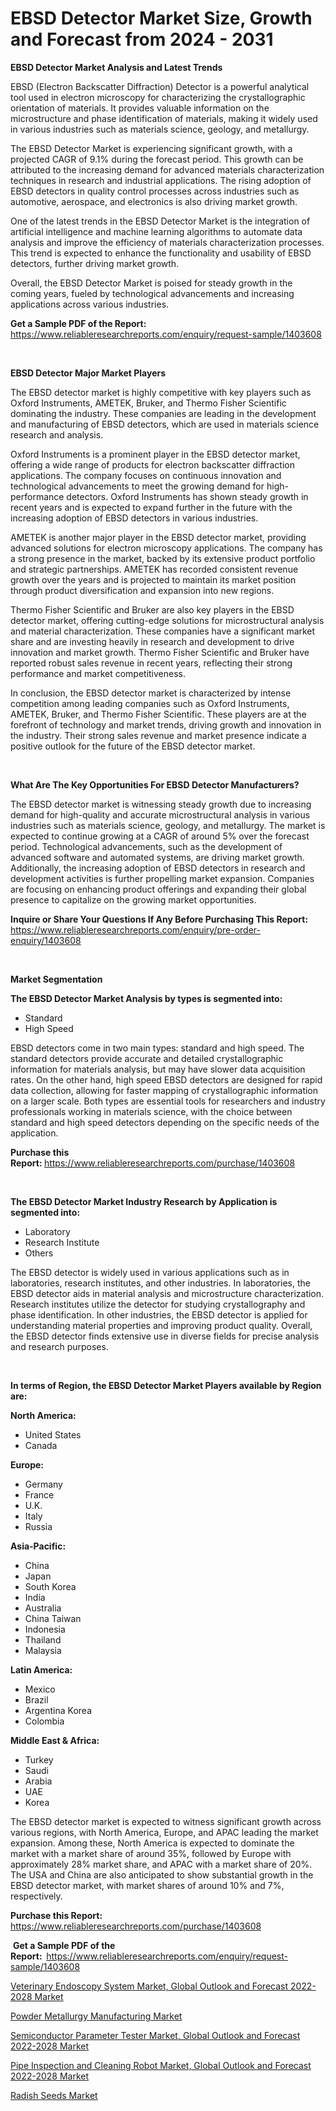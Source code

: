 <p><h1>EBSD Detector Market Size, Growth and Forecast from 2024 - 2031</h1></p><p><strong>EBSD Detector Market Analysis and Latest Trends</strong></p>
<p><p>EBSD (Electron Backscatter Diffraction) Detector is a powerful analytical tool used in electron microscopy for characterizing the crystallographic orientation of materials. It provides valuable information on the microstructure and phase identification of materials, making it widely used in various industries such as materials science, geology, and metallurgy.</p><p>The EBSD Detector Market is experiencing significant growth, with a projected CAGR of 9.1% during the forecast period. This growth can be attributed to the increasing demand for advanced materials characterization techniques in research and industrial applications. The rising adoption of EBSD detectors in quality control processes across industries such as automotive, aerospace, and electronics is also driving market growth.</p><p>One of the latest trends in the EBSD Detector Market is the integration of artificial intelligence and machine learning algorithms to automate data analysis and improve the efficiency of materials characterization processes. This trend is expected to enhance the functionality and usability of EBSD detectors, further driving market growth.</p><p>Overall, the EBSD Detector Market is poised for steady growth in the coming years, fueled by technological advancements and increasing applications across various industries.</p></p>
<p><strong>Get a Sample PDF of the Report:&nbsp;</strong> <a href="https://www.reliableresearchreports.com/enquiry/request-sample/1403608">https://www.reliableresearchreports.com/enquiry/request-sample/1403608</a></p>
<p>&nbsp;</p>
<p><strong>EBSD Detector Major Market Players</strong></p>
<p><p>The EBSD detector market is highly competitive with key players such as Oxford Instruments, AMETEK, Bruker, and Thermo Fisher Scientific dominating the industry. These companies are leading in the development and manufacturing of EBSD detectors, which are used in materials science research and analysis.</p><p>Oxford Instruments is a prominent player in the EBSD detector market, offering a wide range of products for electron backscatter diffraction applications. The company focuses on continuous innovation and technological advancements to meet the growing demand for high-performance detectors. Oxford Instruments has shown steady growth in recent years and is expected to expand further in the future with the increasing adoption of EBSD detectors in various industries.</p><p>AMETEK is another major player in the EBSD detector market, providing advanced solutions for electron microscopy applications. The company has a strong presence in the market, backed by its extensive product portfolio and strategic partnerships. AMETEK has recorded consistent revenue growth over the years and is projected to maintain its market position through product diversification and expansion into new regions.</p><p>Thermo Fisher Scientific and Bruker are also key players in the EBSD detector market, offering cutting-edge solutions for microstructural analysis and material characterization. These companies have a significant market share and are investing heavily in research and development to drive innovation and market growth. Thermo Fisher Scientific and Bruker have reported robust sales revenue in recent years, reflecting their strong performance and market competitiveness.</p><p>In conclusion, the EBSD detector market is characterized by intense competition among leading companies such as Oxford Instruments, AMETEK, Bruker, and Thermo Fisher Scientific. These players are at the forefront of technology and market trends, driving growth and innovation in the industry. Their strong sales revenue and market presence indicate a positive outlook for the future of the EBSD detector market.</p></p>
<p>&nbsp;</p>
<p><strong>What Are The Key Opportunities For EBSD Detector Manufacturers?</strong></p>
<p><p>The EBSD detector market is witnessing steady growth due to increasing demand for high-quality and accurate microstructural analysis in various industries such as materials science, geology, and metallurgy. The market is expected to continue growing at a CAGR of around 5% over the forecast period. Technological advancements, such as the development of advanced software and automated systems, are driving market growth. Additionally, the increasing adoption of EBSD detectors in research and development activities is further propelling market expansion. Companies are focusing on enhancing product offerings and expanding their global presence to capitalize on the growing market opportunities.</p></p>
<p><strong>Inquire or Share Your Questions If Any Before Purchasing This Report:</strong> <a href="https://www.reliableresearchreports.com/enquiry/pre-order-enquiry/1403608">https://www.reliableresearchreports.com/enquiry/pre-order-enquiry/1403608</a></p>
<p>&nbsp;</p>
<p><strong>Market Segmentation</strong></p>
<p><strong>The EBSD Detector Market Analysis by types is segmented into:</strong></p>
<p><ul><li>Standard</li><li>High Speed</li></ul></p>
<p><p>EBSD detectors come in two main types: standard and high speed. The standard detectors provide accurate and detailed crystallographic information for materials analysis, but may have slower data acquisition rates. On the other hand, high speed EBSD detectors are designed for rapid data collection, allowing for faster mapping of crystallographic information on a larger scale. Both types are essential tools for researchers and industry professionals working in materials science, with the choice between standard and high speed detectors depending on the specific needs of the application.</p></p>
<p><strong>Purchase this Report:&nbsp;</strong><a href="https://www.reliableresearchreports.com/purchase/1403608">https://www.reliableresearchreports.com/purchase/1403608</a></p>
<p>&nbsp;</p>
<p><strong>The EBSD Detector Market Industry Research by Application is segmented into:</strong></p>
<p><ul><li>Laboratory</li><li>Research Institute</li><li>Others</li></ul></p>
<p><p>The EBSD detector is widely used in various applications such as in laboratories, research institutes, and other industries. In laboratories, the EBSD detector aids in material analysis and microstructure characterization. Research institutes utilize the detector for studying crystallography and phase identification. In other industries, the EBSD detector is applied for understanding material properties and improving product quality. Overall, the EBSD detector finds extensive use in diverse fields for precise analysis and research purposes.</p></p>
<p>&nbsp;</p>
<p><strong>In terms of Region, the EBSD Detector Market Players available by Region are:</strong></p>
<p>
    <p> <strong> North America: </strong>
        <ul>
            <li>United States</li>
            <li>Canada</li>
        </ul>
        </p> 
    <p> <strong> Europe: </strong>
        <ul>
            <li>Germany</li>
            <li>France</li>
            <li>U.K.</li>
            <li>Italy</li>
            <li>Russia</li>
        </ul>
        </p> 
    <p> <strong> Asia-Pacific: </strong>
        <ul>
            <li>China</li>
            <li>Japan</li>
            <li>South Korea</li>
            <li>India</li>
            <li>Australia</li>
            <li>China Taiwan</li>
            <li>Indonesia</li>
            <li>Thailand</li>
            <li>Malaysia</li>
        </ul>
        </p> 
    <p> <strong> Latin America: </strong>
        <ul>
            <li>Mexico</li>
            <li>Brazil</li>
            <li>Argentina Korea</li>
            <li>Colombia</li>
        </ul>
        </p> 
    <p> <strong> Middle East & Africa: </strong>
        <ul>
            <li>Turkey</li>
            <li>Saudi</li>
            <li>Arabia</li>
            <li>UAE</li>
            <li>Korea</li>
        </ul>
    </p>
    </p>
<p><p>The EBSD detector market is expected to witness significant growth across various regions, with North America, Europe, and APAC leading the market expansion. Among these, North America is expected to dominate the market with a market share of around 35%, followed by Europe with approximately 28% market share, and APAC with a market share of 20%. The USA and China are also anticipated to show substantial growth in the EBSD detector market, with market shares of around 10% and 7%, respectively.</p></p>
<p><strong>Purchase this Report: </strong><a href="https://www.reliableresearchreports.com/purchase/1403608">https://www.reliableresearchreports.com/purchase/1403608</a></p>
<p>&nbsp;<strong>Get a Sample PDF of the Report:&nbsp;&nbsp;</strong><a href="https://www.reliableresearchreports.com/enquiry/request-sample/1403608">https://www.reliableresearchreports.com/enquiry/request-sample/1403608</a></p>
<p><strong></strong></p>
<p><p><a href="https://circular-yam-9b9.notion.site/Global-Veterinary-Endoscopy-System-Market-Global-Outlook-and-Forecast-2022-2028-Market-Size-and-Mar-947fbf7a697c4692bd261592020044b7">Veterinary Endoscopy System Market, Global Outlook and Forecast 2022-2028 Market</a></p><p><a href="https://view.publitas.com/reportprime-1/powder-metallurgy-manufacturing-market-with-the-goal-of-estimating-the-market-size-and-future-growth-potential-of-various-market-segments-based-on-component-applications-end-user-and-region/">Powder Metallurgy Manufacturing Market</a></p><p><a href="https://metal-farmhouse-e95.notion.site/Semiconductor-Parameter-Tester-Market-Global-Outlook-and-Forecast-2022-2028-Market-Size-Growth-and-7bc22867d86e4325a15f949242c0e796">Semiconductor Parameter Tester Market, Global Outlook and Forecast 2022-2028 Market</a></p><p><a href="https://angry-finch-aaf.notion.site/Pipe-Inspection-and-Cleaning-Robot-Market-Global-Outlook-and-Forecast-2022-2028-Market-Size-Market-cc2647956b6b45c69731ef2de38d2b67">Pipe Inspection and Cleaning Robot Market, Global Outlook and Forecast 2022-2028 Market</a></p><p><a href="https://view.publitas.com/reportprime-1/radish-seeds-market-offers-provide-insightful-data-for-the-time-period-from-2024-to-2031-and-also-provide-analysis-based-on-application-type-and-region/">Radish Seeds Market</a></p></p>